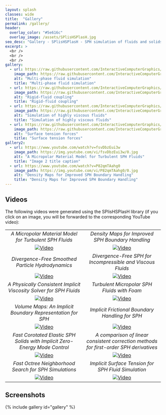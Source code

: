 ```yaml
---
layout: splash
classes: wide
title:  "Gallery"
permalink: /gallery/
header:
  overlay_color: "#5e616c"
  overlay_image: /assets/SPlisHSPlasH.jpg
seo_desc: "Gallery - SPlisHSPlasH - SPH simulation of fluids and solids"
excerpt: >
  <br />
  <br />
  <br />
gallery:
  - url: https://raw.githubusercontent.com/InteractiveComputerGraphics/SPlisHSPlasH/master/doc/images/SPlisHSPlasH2.jpg
    image_path: https://raw.githubusercontent.com/InteractiveComputerGraphics/SPlisHSPlasH/master/doc/images/SPlisHSPlasH2.jpg
    alt: "Multi-phase fluid simulation"
    title: "Multi-phase fluid simulation"
  - url: https://raw.githubusercontent.com/InteractiveComputerGraphics/SPlisHSPlasH/master/doc/images/SPlisHSPlasH1.jpg
    image_path: https://raw.githubusercontent.com/InteractiveComputerGraphics/SPlisHSPlasH/master/doc/images/SPlisHSPlasH1.jpg
    alt: "Rigid-fluid coupling"
    title: "Rigid-fluid coupling"
  - url: https://raw.githubusercontent.com/InteractiveComputerGraphics/SPlisHSPlasH/master/doc/images/SPlisHSPlasH3.jpg
    image_path: https://raw.githubusercontent.com/InteractiveComputerGraphics/SPlisHSPlasH/master/doc/images/SPlisHSPlasH3.jpg
    alt: "Simulation of highly viscous fluids"
    title: "Simulation of highly viscous fluids"
  - url: https://raw.githubusercontent.com/InteractiveComputerGraphics/SPlisHSPlasH/master/doc/images/SPlisHSPlasH4.jpg
    image_path: https://raw.githubusercontent.com/InteractiveComputerGraphics/SPlisHSPlasH/master/doc/images/SPlisHSPlasH4.jpg
    alt: "Surface tension forces"
    title: "Surface tension forces"    
gallery2:
  - url: https://www.youtube.com/watch?v=fsvDbzEui3w
    image_path: https://img.youtube.com/vi/fsvDbzEui3w/0.jpg
    alt: "A Micropolar Material Model for Turbulent SPH Fluids"
    title: "Image 2 title caption"
  - url: https://www.youtube.com/watch?v=P82qmTAahg0
    image_path: https://img.youtube.com/vi/P82qmTAahg0/0.jpg
    alt: "Density Maps for Improved SPH Boundary Handling"
    title: "Density Maps for Improved SPH Boundary Handling"    
---
```

## Videos

The following videos were generated using the SPlisHSPlasH library (if you click on an image, you will be forwarded to the corresponding YouTube video):

<table>
<colgroup>
       <col span="1" style="width: 50%;">
       <col span="1" style="width: 50%;">
</colgroup>
<tbody>
    <tr>
      <td style="text-align: center"><em>A Micropolar Material Model for Turbulent SPH Fluids</em></td>
      <td style="text-align: center"><em>Density Maps for Improved SPH Boundary Handling</em></td>
    </tr>
    <tr>
      <td style="text-align: center"><a href="https://www.youtube.com/watch?v=fsvDbzEui3w"><img src="https://img.youtube.com/vi/fsvDbzEui3w/0.jpg" alt="Video" /></a></td>
      <td style="text-align: center"><a href="https://www.youtube.com/watch?v=P82qmTAahg0"><img src="https://img.youtube.com/vi/P82qmTAahg0/0.jpg" alt="Video" /></a></td>
    </tr>
    <tr>
      <td style="text-align: center"><em>Divergence-Free Smoothed Particle Hydrodynamics</em></td>
      <td style="text-align: center"><em>Divergence-Free SPH for Incompressible and Viscous Fluids</em></td>
    </tr>
    <tr>
      <td style="text-align: center"><a href="https://www.youtube.com/watch?v=POnmzzhc5E0"><img src="https://img.youtube.com/vi/POnmzzhc5E0/0.jpg" alt="Video" /></a></td>
      <td style="text-align: center"><a href="https://www.youtube.com/watch?v=tl4mx0TtaAc"><img src="https://img.youtube.com/vi/tl4mx0TtaAc/0.jpg" alt="Video" /></a></td>
    </tr>
    <tr>
      <td style="text-align: center"><em>A Physically Consistent Implicit Viscosity Solver for SPH Fluids</em></td>
      <td style="text-align: center"><em>Turbulent Micropolar SPH Fluids with Foam</em></td>
    </tr>
    <tr>
      <td style="text-align: center"><a href="https://www.youtube.com/watch?v=D_nEhix1G-w"><img src="https://img.youtube.com/vi/D_nEhix1G-w/0.jpg" alt="Video" /></a></td>
      <td style="text-align: center"><a href="https://www.youtube.com/watch?v=elZieJNBYqk"><img src="https://img.youtube.com/vi/elZieJNBYqk/0.jpg" alt="Video" /></a></td>
    </tr>
    <tr>
      <td style="text-align: center"><em>Volume Maps: An Implicit Boundary Representation for SPH</em></td>
      <td style="text-align: center"><em>Implicit Frictional Boundary Handling for SPH</em></td>
    </tr>
    <tr>
      <td style="text-align: center"><a href="https://www.youtube.com/watch?v=AV_pl1bMIb8"><img src="https://img.youtube.com/vi/AV_pl1bMIb8/0.jpg" alt="Video" /></a></td>
      <td style="text-align: center"><a href="https://www.youtube.com/watch?v=1u5N0eedzic"><img src="https://img.youtube.com/vi/1u5N0eedzic/0.jpg" alt="Video" /></a></td>
    </tr>
    <tr>
      <td style="text-align: center"><em>Fast Corotated Elastic SPH Solids with Implicit Zero-Energy Mode Control</em></td>
      <td style="text-align: center"><em>A comparison of linear consistent correction methods for first-order SPH derivatives</em></td>
    </tr>
    <tr>
      <td style="text-align: center"><a href="https://www.youtube.com/watch?v=8NkyiftmDN0"><img src="https://img.youtube.com/vi/8NkyiftmDN0/0.jpg" alt="Video" /></a></td>
      <td style="text-align: center"><a href="https://www.youtube.com/watch?v=k0kKR8mXmK4"><img src="https://img.youtube.com/vi/k0kKR8mXmK4/0.jpg" alt="Video" /></a></td>
    </tr>
    <tr>
      <td style="text-align: center"><em>Fast Octree Neighborhood Search for SPH Simulations</em></td>
      <td style="text-align: center"><em>Implicit Surface Tension for SPH Fluid Simulation</em></td>
    </tr>
    <tr>
      <td style="text-align: center"><a href="https://www.youtube.com/watch?v=3MYgOasyhnk"><img src="https://img.youtube.com/vi/3MYgOasyhnk/0.jpg" alt="Video" /></a></td>
      <td style="text-align: center"><a href="https://www.youtube.com/watch?v=xWXTQJl4pZ0"><img src="https://img.youtube.com/vi/xWXTQJl4pZ0/0.jpg" alt="Video" /></a></td>
    </tr>
  </tbody>
</table>


## Screenshots
{% include gallery id="gallery" %}

